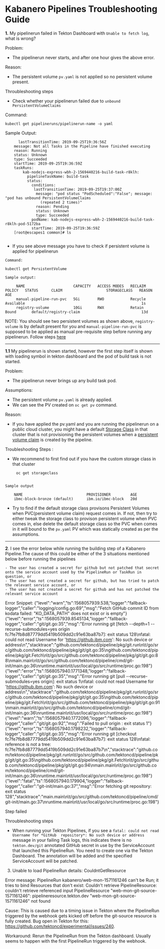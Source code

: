 # Kabanero Pipelines Troubleshooting Guide

**1.** My pipelinerun failed in Tekton Dashboard with `Unable to fetch log`, what is wrong?
 
  Problem:
 
   - The pipelinerun never starts, and after one hour gives the above error.
   
  Reason:
   
   - The persistent volume `pv.yaml` is not applied so no persistent volume present.
 
  Throubleshooting steps
   - Check whether your pipelinerun failed due to `unbound PersistentVolumeClaims`
   
   Command:
   
   `kubectl get pipelineruns/pipelinerun-name -o yaml`
   
   Sample Output:
   
```
      lastTransitionTime: 2019-09-25T19:36:56Z
    message: Not all Tasks in the Pipeline have finished executing
    reason: Running
    status: Unknown
    type: Succeeded
    startTime: 2019-09-25T19:36:59Z
    taskRuns:
        kab-nodejs-express-wbh-2-1569440216-build-task-r8klh:
          pipelineTaskName: build-task
          status:
            conditions:
             lastTransitionTime: 2019-09-25T19:37:00Z
              message: "pod status "PodScheduled":"False"; message: "pod has unbound PersistentVolumeClaims
                (repeated 2 times)"
              reason: Pending
              status: Unknown
              type: Succeeded
            podName: kab-nodejs-express-wbh-2-1569440216-build-task-r8klh-pod-5172ba
            startTime: 2019-09-25T19:36:59Z
    [root@escapes1 common]# ls
   
```
   
   - If you see above message you have to check if persistent volume is applied for pipelinerun
   
    Command:   
`kubectl get PersistentVolume`<br>
   
    Sample output:
   
```
     NAME                      CAPACITY   ACCESS MODES   RECLAIM POLICY   STATUS      CLAIM                    STORAGECLASS   REASON    AGE
     manual-pipeline-run-pvc   5Gi        RWO            Recycle          Available                                                     1s
     registry-volume           10Gi       RWX            Retain           Bound       default/registry-claim                            13d
```
   
  NOTE: You should see two persistent volumes as shown above, `registry-volume` is by default present for you and `manual-pipeline-run-pvc` 
     is supposed to be applied as manual pre-requisite step before running any pipelinerun. Follow steps [here](https://github.com/kabanero-io/kabanero-pipelines/blob/master/README.md#create-a-persistent-volume)
 
 ********
 
   
   **1.1** My pipelinerun is shown started, however the first step itself is shown with loading symbol in tekton dashboard and the pod of build task is not started.
 
 Problem:
 
   - The pipelinerun never brings up any build task pod.
    
 Assumptions:
   - The persistent volume `pv.yaml` is already applied.
   - We can see the PV created on `oc get pv` command.
    
 Reason:
   - If you have applied the pv.yaml and you are running the pipelinerun on a public cloud cluster, you might have a default [Storage Class](https://kubernetes.io/docs/concepts/storage/storage-classes/#introduction) in that cluster that is not provisioning the persistent volumes when a [persistent volume claim](https://kubernetes.io/docs/concepts/storage/persistent-volumes/#persistentvolumeclaims) is created by the pipeline.
    
 Troubleshooting Steps :
   - We recommend to first find out if you have the custom storage class in that cluster
    
```
     oc get storageclass
     
```
    
    Sample output
    
```
    NAME                             PROVISIONER         AGE
    ibmc-block-bronze (default)      ibm.io/ibmc-block   20d

```
    
   - Try to find if the default storage class provisons Persistent Volumes when PVC(persistent volume claim) request comes in.
     If not, then try to either tweak the storage class to provison persistent volume when PVC comes in, else delete the default storage class so the PVC when comes in it will bound to the `pv.yaml` PV which was statically created as per the assumptions.
    
********

**2**. I see the error below while running the building step of a Kabanero Pipeline.The cause of this could be either of the 3 situations mentioned below before running the pipelines

    - The user has created a secret for github but not patched that secret onto the service account used by the PipelineRun or TaskRun in question, or
    - The user has not created a secret for github, but has tried to patch the relevant service account, or
    - The user has not created a secret for github and has not patched the relevant service account

Error Snippet:
{"level":"warn","ts":1568057939.538,"logger":"fallback-logger","caller":"logging/config.go:69","msg":"Fetch GitHub commit ID from kodata failed: \"KO_DATA_PATH\" does not exist or is empty"}
{"level":"error","ts":1568057939.8545134,"logger":"fallback-logger","caller":"git/git.go:35","msg":"Error running git [fetch --depth=1 --recurse-submodules=yes origin fc7fe7fb8d87779dd5419b509dd2c91e63ba87b7]: exit status 128\nfatal: could not read Username for 'https://github.ibm.com': No such device or address\n","stacktrace":"github.com/tektoncd/pipeline/pkg/git.run\n\t/go/src/github.com/tektoncd/pipeline/pkg/git/git.go:35\ngithub.com/tektoncd/pipeline/pkg/git.Fetch\n\t/go/src/github.com/tektoncd/pipeline/pkg/git/git.go:88\nmain.main\n\t/go/src/github.com/tektoncd/pipeline/cmd/git-init/main.go:36\nruntime.main\n\t/usr/local/go/src/runtime/proc.go:198"}
{"level":"error","ts":1568057940.1771348,"logger":"fallback-logger","caller":"git/git.go:35","msg":"Error running git [pull --recurse-submodules=yes origin]: exit status 1\nfatal: could not read Username for 'https://github.ibm.com': No such device or address\n","stacktrace":"github.com/tektoncd/pipeline/pkg/git.run\n\t/go/src/github.com/tektoncd/pipeline/pkg/git/git.go:35\ngithub.com/tektoncd/pipeline/pkg/git.Fetch\n\t/go/src/github.com/tektoncd/pipeline/pkg/git/git.go:91\nmain.main\n\t/go/src/github.com/tektoncd/pipeline/cmd/git-init/main.go:36\nruntime.main\n\t/usr/local/go/src/runtime/proc.go:198"}
{"level":"warn","ts":1568057940.1772096,"logger":"fallback-logger","caller":"git/git.go:92","msg":"Failed to pull origin : exit status 1"}
{"level":"error","ts":1568057940.1798232,"logger":"fallback-logger","caller":"git/git.go:35","msg":"Error running git [checkout fc7fe7fb8d87779dd5419b509dd2c91e63ba87b7]: exit status 128\nfatal: reference is not a tree: fc7fe7fb8d87779dd5419b509dd2c91e63ba87b7\n","stacktrace":"github.com/tektoncd/pipeline/pkg/git.run\n\t/go/src/github.com/tektoncd/pipeline/pkg/git/git.go:35\ngithub.com/tektoncd/pipeline/pkg/git.Fetch\n\t/go/src/github.com/tektoncd/pipeline/pkg/git/git.go:94\nmain.main\n\t/go/src/github.com/tektoncd/pipeline/cmd/git-init/main.go:36\nruntime.main\n\t/usr/local/go/src/runtime/proc.go:198"}
{"level":"fatal","ts":1568057940.179904,"logger":"fallback-logger","caller":"git-init/main.go:37","msg":"Error fetching git repository: exit status 128","stacktrace":"main.main\n\t/go/src/github.com/tektoncd/pipeline/cmd/git-init/main.go:37\nruntime.main\n\t/usr/local/go/src/runtime/proc.go:198"}

Step failed


 Throubleshooting steps
  - When running your Tekton Pipelines, if you see a `fatal: could not read Username for *GitHub  repository*: No such device or address` message in your failing Task logs, this indicates there is no `tekton.dev/git`  annotated GitHub secret in use by the ServiceAccount that launched this PipelineRun. You need to create one via the Tekton Dashboard. The annotation will be added and the specified ServiceAccount will be patched.
  
 3. Unable to load PipelineRun details: CouldntGetResource

Error message:
PipelineRun kabanero/web-mon-1571161246 can't be Run; it tries to bind Resources that don't exist: Couldn't retrieve PipelineResource: couldn't retrieve referenced input PipelineResource "web-mon-git-source-1571161246": pipelineresource.tekton.dev "web-mon-git-source-1571161246" not found

Cause:
This is caused due to a timing issue in Tekton where the PipelineRun triggered by the webhook gets kicked off before the git-source resource is fully created.  Bug open in Tekton for this:  https://github.com/tektoncd/experimental/issues/240.

Workaround:
Rerun the PipelineRun from the Tekton dashboard.  Usually seems to happen with the first PipelineRun triggered by the webhook.
